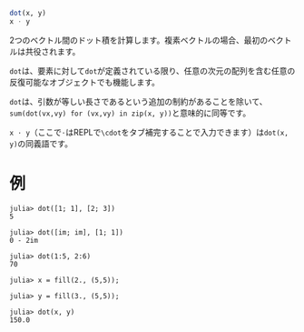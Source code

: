 ```julia
dot(x, y)
x ⋅ y
```

2つのベクトル間のドット積を計算します。複素ベクトルの場合、最初のベクトルは共役されます。

`dot`は、要素に対して`dot`が定義されている限り、任意の次元の配列を含む任意の反復可能なオブジェクトでも機能します。

`dot`は、引数が等しい長さであるという追加の制約があることを除いて、`sum(dot(vx,vy) for (vx,vy) in zip(x, y))`と意味的に同等です。

`x ⋅ y`（ここで`⋅`はREPLで`\cdot`をタブ補完することで入力できます）は`dot(x, y)`の同義語です。

# 例

```jldoctest
julia> dot([1; 1], [2; 3])
5

julia> dot([im; im], [1; 1])
0 - 2im

julia> dot(1:5, 2:6)
70

julia> x = fill(2., (5,5));

julia> y = fill(3., (5,5));

julia> dot(x, y)
150.0
```
